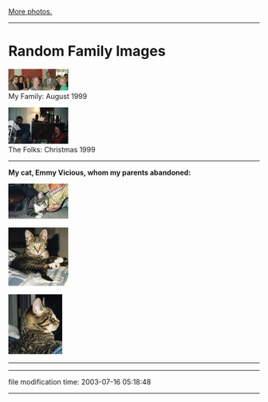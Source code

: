 [More photos.](/p/photos/)

* * *

# Random Family Images

[![The Family](/photos/thumb/1999-08-ccdinner.jpg)](/photos/1999-08-ccdinner.jpg)  
My Family: August 1999

[![](/photos/thumb/1999-12-25-parents.jpg)](/photos/1999-12-25-parents.jpg)  
The Folks: Christmas 1999

* * *

**My cat, Emmy Vicious, whom my parents abandoned:**

[![](/photos/thumb/cat1.jpg)](/photos/cat1.jpg)

[![](/photos/thumb/cat2.jpg)](/photos/cat2.jpg)

[![](/photos/thumb/cat3.jpg)](/photos/cat3.jpg)

* * *

* * *

file modification time: 2003-07-16 05:18:48

* * *
